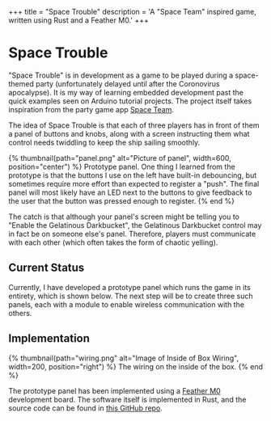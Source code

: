 +++
title = "Space Trouble"
description = 'A "Space Team" inspired game, written using Rust and a Feather M0.'
+++

# Space Trouble

"Space Trouble" is in development as a game to be played during a space-themed party (unfortunately
delayed until after the Coronovirus apocalypse). It is my way of learning embedded development past
the quick examples seen on Arduino tutorial projects. The project itself takes inspiration from the
party game app [Space Team](https://spaceteam.ca/).

The idea of Space Trouble is that each of three players has in front of them a panel of buttons and
knobs, along with a screen instructing them what control needs twiddling to keep the ship sailing
smoothly. 

{% thumbnail(path="panel.png" alt="Picture of panel", width=600, position="center") %}
  Prototype panel. One thing I learned from the prototype is that the buttons I
  use on the left have built-in debouncing, but sometimes require more effort
  than expected to register a "push". The final panel will most likely have an
  LED next to the buttons to give feedback to the user that the button was
  pressed enough to register.
{% end %}

The catch is that although your panel's screen might be telling you to "Enable the Gelatinous
Darkbucket", the Gelatinous Darkbucket control may in fact be on someone else's panel. Therefore,
players must communicate with each other (which often takes the form of chaotic yelling).

## Current Status

Currently, I have developed a prototype panel which runs the game in its entirety, which is shown
below. The next step will be to create three such panels, each with a module to enable wireless
communication with the others.

## Implementation
{% thumbnail(path="wiring.png" alt="Image of Inside of Box Wiring", width=200, position="right") %}
The wiring on the inside of the box.
{% end %}

The prototype panel has been implemented using a [Feather M0](https://www.adafruit.com/product/2772)
development board. The software itself is implemented in Rust, and the source code can be found in
[this GitHub repo](https://github.com/markhildreth/space_trouble).

